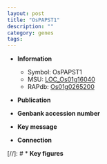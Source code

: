 ```yaml
---
layout: post
title: "OsPAPST1"
description: ""
category: genes
tags: 
---
```


* **Information**  
    + Symbol: OsPAPST1  
    + MSU: [LOC_Os01g16040](http://rice.uga.edu/cgi-bin/ORF_infopage.cgi?orf=LOC_Os01g16040)  
    + RAPdb: [Os01g0265200](http://rapdb.dna.affrc.go.jp/viewer/gbrowse_details/irgsp1?name=Os01g0265200)  

* **Publication**  

* **Genbank accession number**  

* **Key message**  

* **Connection**  

[//]: # * **Key figures**  


